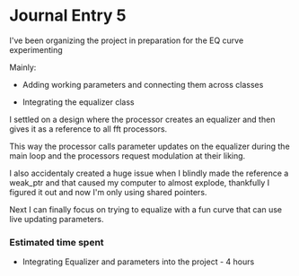 # Journal Entry 5

I've been organizing the project in preparation for the EQ curve experimenting

Mainly: 

- Adding working parameters and connecting them across classes

- Integrating the equalizer class

I settled on a design where the processor creates an equalizer and then gives it as a reference to all fft processors.

This way the processor calls parameter updates on the equalizer during the main loop and the processors request modulation at their liking.

I also accidentaly created a huge issue when I blindly made the reference a weak_ptr and that caused my computer to almost explode, thankfully I figured it out and now I'm only using shared pointers.  

Next I can finally focus on trying to equalize with a fun curve that can use live updating parameters.


### Estimated time spent

- Integrating Equalizer and parameters into the project - 4 hours


